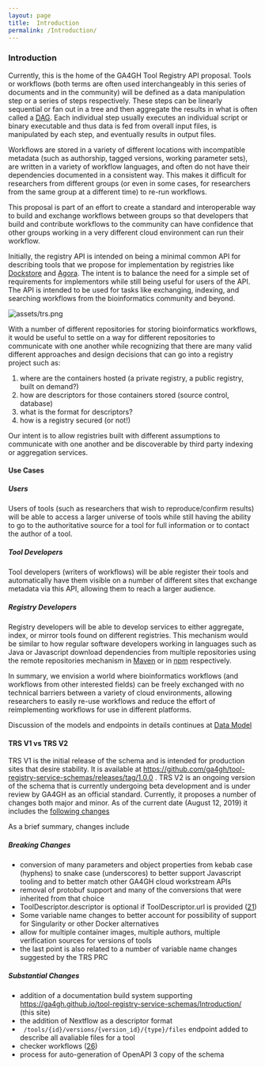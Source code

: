 ```yaml
---
layout: page
title:  Introduction
permalink: /Introduction/
---
```

### Introduction

Currently, this is the home of the GA4GH Tool Registry API proposal. Tools or workflows (both terms are often used interchangeably in this series of documents and in the community) will be defined as a data manipulation step or a series of steps respectively. These steps can be linearly sequential or fan out in a tree and then aggregate the results in what is often called a [DAG](https://en.wikipedia.org/wiki/Directed_acyclic_graph). Each individual step usually executes an individual script or binary executable and thus data is fed from overall input files, is manipulated by each step, and eventually results in output files.  

Workflows are stored in a variety of different locations with incompatible metadata (such as authorship, tagged versions, working parameter sets), are written in a variety of workflow languages, and often do not have their dependencies documented in a consistent way. This makes it difficult for researchers from different groups (or even in some cases, for researchers from the same group at a different time) to re-run workflows. 

This proposal is part of an effort to create a standard and interoperable way to build and exchange workflows between groups so that developers that build and contribute workflows to the community can have confidence that other groups working in a very different cloud environment can run their workflow. 

Initially, the registry API is intended on being a minimal common API for describing tools that we propose for implementation by registries like [Dockstore](https://www.dockstore.org/) and [Agora](https://github.com/broadinstitute/agora). The intent is to balance the need for a simple set of requirements for implementors while still being useful for users of the API. The API is intended to be used for tasks like exchanging, indexing, and searching workflows from the bioinformatics community and beyond. 

![assets/trs.png](/assets/trs.png)

With a number of different repositories for storing bioinformatics workflows, it would be useful to settle on a way for different repositories to communicate with one another while recognizing that there are many valid different approaches and design decisions that can go into a registry project such as:


1. where are the containers hosted (a private registry, a public registry, built on demand?)
2. how are descriptors for those containers stored (source control, database)
3. what is the format for descriptors?
4. how is a registry secured (or not!) 

Our intent is to allow registries built with different assumptions to communicate with one another and be discoverable by third party indexing or aggregation services. 

#### Use Cases

##### Users

Users of tools (such as researchers that wish to reproduce/confirm results) will be able to access a larger universe of tools while still having the ability to go to the authoritative source for a tool for full information or to contact the author of a tool.

##### Tool Developers

Tool developers (writers of workflows) will be able register their tools and automatically have them visible on a number of different sites that exchange metadata via this API, allowing them to reach a larger audience.

##### Registry Developers

Registry developers will be able to develop services to either aggregate, index, or mirror tools found on different registries. This mechanism would be similar to how regular software developers working in languages such as Java or Javascript download dependencies from multiple repositories using the remote repositories mechanism in [Maven](https://maven.apache.org/guides/introduction/introduction-to-repositories.html) or in [npm](https://help.sonatype.com/repomanager2/node-packaged-modules-and-npm-registries#NodePackagedModulesandnpmRegistries-PrivatenpmRegistries) respectively.      

In summary, we envision a world where bioinformatics workflows (and workflows from other interested fields) can be freely exchanged with no technical barriers between a variety of cloud environments, allowing researchers to easily re-use workflows and reduce the effort of reimplementing workflows for use in different platforms. 


Discussion of the models and endpoints in details continues at [Data Model](../DataModel)


#### TRS V1 vs TRS V2

TRS V1 is the initial release of the schema and is intended for production sites that desire stability. It is available at https://github.com/ga4gh/tool-registry-service-schemas/releases/tag/1.0.0 . TRS V2 is an ongoing version of the schema that is currently undergoing beta development and is under review by GA4GH as an official standard. Currently, it proposes a number of changes both major and minor. As of the current date (August 12, 2019) it includes the [following changes](https://github.com/ga4gh/tool-registry-service-schemas/compare/1.0.0...2.0.0-beta.3)

As a brief summary, changes include

##### Breaking Changes
* conversion of many parameters and object properties from kebab case (hyphens) to snake case (underscores) to better support Javascript tooling and to better match other GA4GH cloud workstream APIs
* removal of protobuf support and many of the conversions that were inherited from that choice
* ToolDescriptor.descriptor is optional if ToolDescriptor.url is provided ([21](https://github.com/ga4gh/tool-registry-service-schemas/issues/21))
* Some variable name changes to better account for possibility of support for Singularity or other Docker alternatives
* allow for multiple container images, multiple authors, multiple verification sources for versions of tools
* the last point is also related to a number of variable name changes suggested by the TRS PRC

##### Substantial Changes
* addition of a documentation build system supporting https://ga4gh.github.io/tool-registry-service-schemas/Introduction/ (this site)
* the addition of Nextflow as a descriptor format
* ` /tools/{id}/versions/{version_id}/{type}/files` endpoint added to describe all avaliable files for a tool
* checker workflows ([26](https://github.com/ga4gh/tool-registry-service-schemas/pull/26))
* process for auto-generation of OpenAPI 3 copy of the schema
